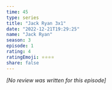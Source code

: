 ```yaml
---
time: 45
type: series
title: "Jack Ryan 3x1"
date: "2022-12-21T19:29:25"
name: "Jack Ryan"
season: 3
episode: 1
rating: 4
ratingEmoji: ⭐️⭐️⭐️⭐️
share: false
---
```


*[No review was written for this episode]*

